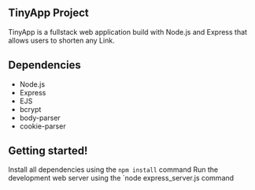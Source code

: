 ## TinyApp Project

TinyApp is a fullstack web application build with Node.js and Express that allows users to shorten any Link.

## Dependencies

- Node.js
- Express
- EJS
- bcrypt
- body-parser
- cookie-parser


## Getting started!
Install all dependencies using the `npm install` command
Run the development web server using the `node express_server.js command